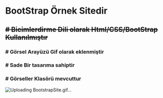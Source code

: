 # BootStrap Örnek Sitedir
<h2> <del> # Bicimlerdirme Dili olarak  Html/CSS/BootStrap Kullanılmıştır</h2> </del>
<h3> # Görsel Arayüzü  Gif olarak eklenmiştir</h3> 
<h3> # Sade Bir tasarıma sahiptir</h3>
<h3> # Görseller Klasörü mevcuttur </h3> 



![Uploading BootstrapSite.gif…]()

